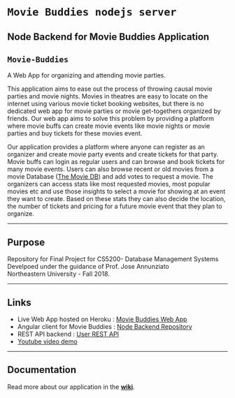# `Movie Buddies nodejs server`
## Node Backend for Movie Buddies Application

## `Movie-Buddies`

A Web App for organizing and attending movie parties.

This application aims to ease out the process of throwing causal movie parties and movie nights.
Movies in theatres are easy to locate on the internet using various movie ticket booking websites, but there is no dedicated web app for movie parties or movie get-togethers organized by friends. Our web app aims to solve this problem by providing a platform where movie buffs can create movie events like movie nights or movie parties and buy tickets for these movies event.

Our application provides a platform where anyone can register as an organizer and create movie party events and create tickets for that party. Movie buffs can login as regular users and can browse and book tickets for many movie events.
Users can also browse recent or old movies from a movie Database ([The Movie DB](https://www.themoviedb.org/)) and add votes to request a movie. The organizers can access stats like most requested movies, most popular movies etc and use those insights to select a movie for showing at an event they want to create. Based on these stats they can also decide the location, the number of tickets and pricing for a future movie event that they plan to organize.

---

## Purpose

Repository for Final Project for CS5200- Database Management Systems <br>
Develpoed under the guidance of Prof. Jose Annunziato <br>
Northeastern University - Fall 2018. <br>

---

## Links
* Live Web App hosted on Heroku : [Movie Buddies Web App](https://movie-buddies-client.herokuapp.com/home)
* Angular client for Movie Buddies : [Node Backend Repository](https://github.com/karantyagi/movie-buddies-node-server)
* REST API backend : [User REST API](https://movie-buddies.herokuapp.com/api/user)
* [Youtube video demo]()

---

## Documentation
Read more about our application in the __[wiki](https://github.com/karantyagi/movieBuddies/wiki)__.
